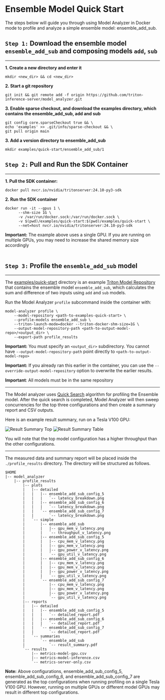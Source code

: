 <!--
Copyright (c) 2020-2023, NVIDIA CORPORATION & AFFILIATES. All rights reserved.

Licensed under the Apache License, Version 2.0 (the "License");
you may not use this file except in compliance with the License.
You may obtain a copy of the License at

    http://www.apache.org/licenses/LICENSE-2.0

Unless required by applicable law or agreed to in writing, software
distributed under the License is distributed on an "AS IS" BASIS,
WITHOUT WARRANTIES OR CONDITIONS OF ANY KIND, either express or implied.
See the License for the specific language governing permissions and
limitations under the License.
-->

# Ensemble Model Quick Start

The steps below will guide you through using Model Analyzer in Docker mode to profile and analyze a simple ensemble model: ensemble_add_sub.

## `Step 1:` Download the ensemble model `ensemble_add_sub` and composing models `add`, `sub`

---

**1. Create a new directory and enter it**

```
mkdir <new_dir> && cd <new_dir>
```

**2. Start a git repository**

```
git init && git remote add -f origin https://github.com/triton-inference-server/model_analyzer.git
```

**3. Enable sparse checkout, and download the examples directory, which contains the ensemble_add_sub, add and sub**

```
git config core.sparseCheckout true && \
echo 'examples' >> .git/info/sparse-checkout && \
git pull origin main
```

**3. Add a version directory to ensemble_add_sub**

```
mkdir examples/quick-start/ensemble_add_sub/1
```

## `Step 2:` Pull and Run the SDK Container

---

**1. Pull the SDK container:**

```
docker pull nvcr.io/nvidia/tritonserver:24.10-py3-sdk
```

**2. Run the SDK container**

```
docker run -it --gpus 1 \
      --shm-size 1G \
      -v /var/run/docker.sock:/var/run/docker.sock \
      -v $(pwd)/examples/quick-start:$(pwd)/examples/quick-start \
      --net=host nvcr.io/nvidia/tritonserver:24.10-py3-sdk
```

**Important:** The example above uses a single GPU. If you are running on multiple GPUs, you may need to increase the shared memory size accordingly<br><br>

## `Step 3:` Profile the `ensemble_add_sub` model

---

The [examples/quick-start](../examples/quick-start) directory is an example [Triton Model Repository](https://github.com/triton-inference-server/server/blob/main/docs/user_guide/model_repository.md) that contains the ensemble model `ensemble_add_sub`, which calculates the sum and difference of two inputs using `add` and `sub` models.

Run the Model Analyzer `profile` subcommand inside the container with:

```
model-analyzer profile \
    --model-repository <path-to-examples-quick-start> \
    --profile-models ensemble_add_sub \
    --triton-launch-mode=docker --triton-docker-shm-size=1G \
    --output-model-repository-path <path-to-output-model-repo>/<output_dir> \
    --export-path profile_results
```

**Important:** You must specify an `<output_dir>` subdirectory. You cannot have `--output-model-repository-path` point directly to `<path-to-output-model-repo>`

**Important:** If you already ran this earlier in the container, you can use the `--override-output-model-repository` option to overwrite the earlier results.

**Important**: All models must be in the same repository

---

The Model analyzer uses [Quick Search](config_search.md#quick-search-mode) algorithm for profiling the Ensemble model. After the quick search is completed, Model Analyzer will then sweep concurrencies for the top three configurations and then create a summary report and CSV outputs.

Here is an example result summary, run on a Tesla V100 GPU:

![Result Summary Top](../examples/ensemble_result_summary_top.jpg)
![Result Summary Table](../examples/ensemble_result_summary_table.jpg)

You will note that the top model configuration has a higher throughput than the other configurations.

---

The measured data and summary report will be placed inside the
`./profile_results` directory. The directory will be structured as follows.

```
$HOME
|-- model_analyzer
    |-- profile_results
        |-- plots
        |   |-- detailed
        |   |   |-- ensemble_add_sub_config_5
        |   |   |   `-- latency_breakdown.png
        |   |   |-- ensemble_add_sub_config_6
        |   |   |   `-- latency_breakdown.png
        |   |   `-- ensemble_add_sub_config_7
        |   |       `-- latency_breakdown.png
        |   `-- simple
        |       |-- ensemble_add_sub
        |       |   |-- gpu_mem_v_latency.png
        |       |   `-- throughput_v_latency.png
        |       |-- ensemble_add_sub_config_5
        |       |   |-- cpu_mem_v_latency.png
        |       |   |-- gpu_mem_v_latency.png
        |       |   |-- gpu_power_v_latency.png
        |       |   `-- gpu_util_v_latency.png
        |       |-- ensemble_add_sub_config_6
        |       |   |-- cpu_mem_v_latency.png
        |       |   |-- gpu_mem_v_latency.png
        |       |   |-- gpu_power_v_latency.png
        |       |   `-- gpu_util_v_latency.png
        |       `-- ensemble_add_sub_config_7
        |           |-- cpu_mem_v_latency.png
        |           |-- gpu_mem_v_latency.png
        |           |-- gpu_power_v_latency.png
        |           `-- gpu_util_v_latency.png
        |-- reports
        |   |-- detailed
        |   |   |-- ensemble_add_sub_config_5
        |   |   |   `-- detailed_report.pdf
        |   |   |-- ensemble_add_sub_config_6
        |   |   |   `-- detailed_report.pdf
        |   |   `-- ensemble_add_sub_config_7
        |   |       `-- detailed_report.pdf
        |   `-- summaries
        |       `-- ensemble_add_sub
        |           `-- result_summary.pdf
        `-- results
            |-- metrics-model-gpu.csv
            |-- metrics-model-inference.csv
            `-- metrics-server-only.csv
```

**Note:** Above configurations, ensemble_add_sub_config_5, ensemble_add_sub_config_6, and ensemble_add_sub_config_7 are generated as the top configurations when running profiling on a single Tesla V100 GPU. However, running on multiple GPUs or different model GPUs may result in different top configurations.
